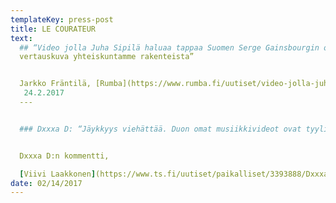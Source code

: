 ```yaml
---
templateKey: press-post
title: LE COURATEUR
text: 
  ## “Video jolla Juha Sipilä haluaa tappaa Suomen Serge Gainsbourgin on oiva
  vertauskuva yhteiskuntamme rakenteista”


  Jarkko Fräntilä, [Rumba](https://www.rumba.fi/uutiset/video-jolla-juha-sipila-haluaa-tappaa-suomen-serge-gainsbourgin-on-oiva-vertauskuva-yhteiskuntamme-rakenteista/)
   24.2.2017
  ---


  ### Dxxxa D: “Jäykkyys viehättää. Duon omat musiikkivideot ovat tyyliltään kotikutoisia ja kolhoja. Niissä ihmiset ovat hyvin veistosmaisia. Tyyli sopii meille kuin korkki pulloon. Videon kuvaamiseen meni lounastaukoineen noin 3–4 tuntia. Taattuun Biitsi-tyyliin, ei aleta liikaa hinkkaamaan.”


  Dxxxa D:n kommentti,

  [Viivi Laakkonen](https://www.ts.fi/uutiset/paikalliset/3393888/Dxxxa+D+tarjoilee+uutuutensa+turkulaisille++ensimmaisena+maailmassa), Turun Sanomat 14.2.2017
date: 02/14/2017
---
```

